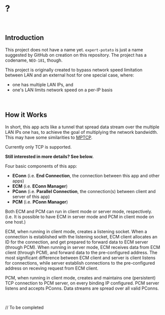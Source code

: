 # ?

<br>

## Introduction

This project does not have a name yet. `expert-potato` is just a name suggested by GitHub on creation on this repository. The project has a codename, `NEO-181`, though.

This project is originally created to bypass network speed limitation between LAN and an external host for one special case, where:

- one has multiple LAN IPs, and
- one's LAN limits network speed on a per-IP basis

<br>

## How it Works

In short, this app acts like a tunnel that spread data stream over the multiple LAN IPs one has, to achieve the goal of multiplying the network bandwidth. This may have some similarities to [MPTCP](https://www.multipath-tcp.org/).

Currently only TCP is supported.

**Still interested in more details? See below.**

Four basic components of this app:

- **EConn** (i.e. **End Connection**, the connection between this app and other apps)
- **ECM** (i.e. **EConn Manager**)
- **PConn** (i.e. **Parallel Connection**, the connection(s) between client and server of this app)
- **PCM** (i.e. **PConn Manager**)

Both ECM and PCM can run in client mode or server mode, respectively. (i.e. It is possible to have ECM in server mode and PCM in client mode on one host.)

ECM, when running in client mode, creates a listening socket. When a connection is established with the listening socket, ECM client allocates an ID for the connection, and get prepared to forward data to ECM server (through PCM). When running in server mode, ECM receives data from ECM client (through PCM), and forward data to the pre-configured address. The most significant difference between ECM client and server is client listens for connections, while server establish connections to the pre-configured address on receving request from ECM client.

PCM, when running in client mode, creates and maintains one (persistent) TCP connection to PCM server, on every binding IP configured. PCM server listens and accepts PConns. Data streams are spread over all valid PConns.

<br>

// To be completed
